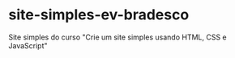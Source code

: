 # site-simples-ev-bradesco
Site simples do curso "Crie um site simples usando HTML, CSS e JavaScript"

